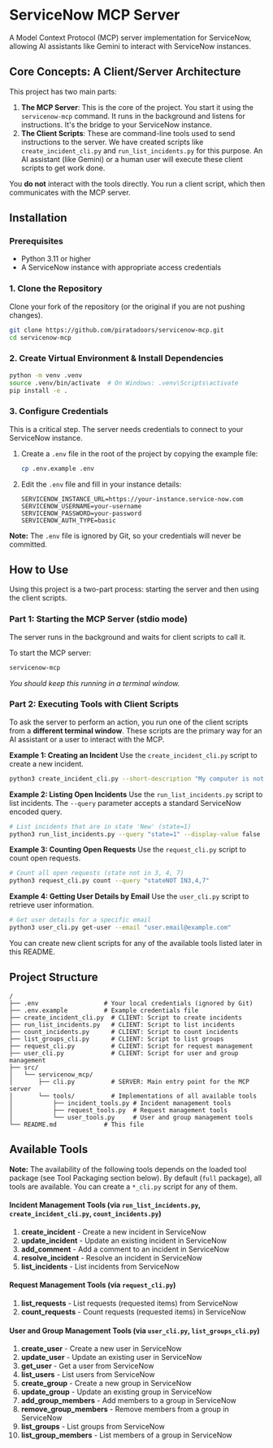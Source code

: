 # ServiceNow MCP Server

A Model Context Protocol (MCP) server implementation for ServiceNow, allowing AI assistants like Gemini to interact with ServiceNow instances.

## Core Concepts: A Client/Server Architecture

This project has two main parts:

1.  **The MCP Server**: This is the core of the project. You start it using the `servicenow-mcp` command. It runs in the background and listens for instructions. It's the bridge to your ServiceNow instance.
2.  **The Client Scripts**: These are command-line tools used to send instructions to the server. We have created scripts like `create_incident_cli.py` and `run_list_incidents.py` for this purpose. An AI assistant (like Gemini) or a human user will execute these client scripts to get work done.

You **do not** interact with the tools directly. You run a client script, which then communicates with the MCP server.

## Installation

### Prerequisites

*   Python 3.11 or higher
*   A ServiceNow instance with appropriate access credentials

### 1. Clone the Repository
Clone your fork of the repository (or the original if you are not pushing changes).
```bash
git clone https://github.com/piratadoors/servicenow-mcp.git
cd servicenow-mcp
```

### 2. Create Virtual Environment & Install Dependencies
```bash
python -m venv .venv
source .venv/bin/activate  # On Windows: .venv\Scripts\activate
pip install -e .
```

### 3. Configure Credentials
This is a critical step. The server needs credentials to connect to your ServiceNow instance.

1.  Create a `.env` file in the root of the project by copying the example file:
    ```bash
    cp .env.example .env
    ```
2.  Edit the `.env` file and fill in your instance details:
    ```
    SERVICENOW_INSTANCE_URL=https://your-instance.service-now.com
    SERVICENOW_USERNAME=your-username
    SERVICENOW_PASSWORD=your-password
    SERVICENOW_AUTH_TYPE=basic
    ```

**Note:** The `.env` file is ignored by Git, so your credentials will never be committed.

## How to Use

Using this project is a two-part process: starting the server and then using the client scripts.

### Part 1: Starting the MCP Server (stdio mode)

The server runs in the background and waits for client scripts to call it.

To start the MCP server:
```bash
servicenow-mcp
```
*You should keep this running in a terminal window.*

### Part 2: Executing Tools with Client Scripts

To ask the server to perform an action, you run one of the client scripts from a **different terminal window**. These scripts are the primary way for an AI assistant or a user to interact with the MCP.

**Example 1: Creating an Incident**
Use the `create_incident_cli.py` script to create a new incident.

```bash
python3 create_incident_cli.py --short-description "My computer is not turning on" --caller-id "your.name" --opened-by "your.name"
```

**Example 2: Listing Open Incidents**
Use the `run_list_incidents.py` script to list incidents. The `--query` parameter accepts a standard ServiceNow encoded query.

```bash
# List incidents that are in state 'New' (state=1)
python3 run_list_incidents.py --query "state=1" --display-value false
```

**Example 3: Counting Open Requests**
Use the `request_cli.py` script to count open requests.

```bash
# Count all open requests (state not in 3, 4, 7)
python3 request_cli.py count --query "stateNOT IN3,4,7"
```

**Example 4: Getting User Details by Email**
Use the `user_cli.py` script to retrieve user information.

```bash
# Get user details for a specific email
python3 user_cli.py get-user --email "user.email@example.com"
```

You can create new client scripts for any of the available tools listed later in this README.

## Project Structure
```
/
├── .env                  # Your local credentials (ignored by Git)
├── .env.example          # Example credentials file
├── create_incident_cli.py  # CLIENT: Script to create incidents
├── run_list_incidents.py   # CLIENT: Script to list incidents
├── count_incidents.py      # CLIENT: Script to count incidents
├── list_groups_cli.py      # CLIENT: Script to list groups
├── request_cli.py          # CLIENT: Script for request management
├── user_cli.py             # CLIENT: Script for user and group management
├── src/
│   └── servicenow_mcp/
│       ├── cli.py          # SERVER: Main entry point for the MCP server
│       └── tools/          # Implementations of all available tools
│           ├── incident_tools.py # Incident management tools
│           ├── request_tools.py  # Request management tools
│           └── user_tools.py     # User and group management tools
└── README.md             # This file
```

## Available Tools

**Note:** The availability of the following tools depends on the loaded tool package (see Tool Packaging section below). By default (`full` package), all tools are available. You can create a `*_cli.py` script for any of them.

#### Incident Management Tools (via `run_list_incidents.py`, `create_incident_cli.py`, `count_incidents.py`)

1.  **create_incident** - Create a new incident in ServiceNow
2.  **update_incident** - Update an existing incident in ServiceNow
3.  **add_comment** - Add a comment to an incident in ServiceNow
4.  **resolve_incident** - Resolve an incident in ServiceNow
5.  **list_incidents** - List incidents from ServiceNow

#### Request Management Tools (via `request_cli.py`)

1.  **list_requests** - List requests (requested items) from ServiceNow
2.  **count_requests** - Count requests (requested items) in ServiceNow

#### User and Group Management Tools (via `user_cli.py`, `list_groups_cli.py`)

1.  **create_user** - Create a new user in ServiceNow
2.  **update_user** - Update an existing user in ServiceNow
3.  **get_user** - Get a user from ServiceNow
4.  **list_users** - List users from ServiceNow
5.  **create_group** - Create a new group in ServiceNow
6.  **update_group** - Update an existing group in ServiceNow
7.  **add_group_members** - Add members to a group in ServiceNow
8.  **remove_group_members** - Remove members from a group in ServiceNow
9.  **list_groups** - List groups from ServiceNow
10. **list_group_members** - List members of a group in ServiceNow